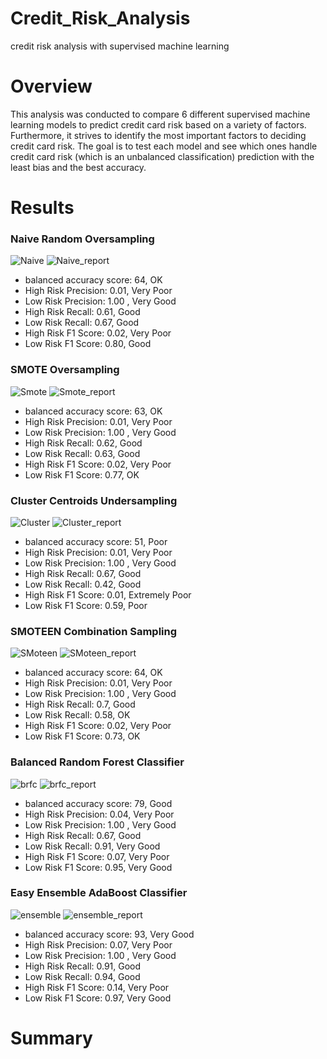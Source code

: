 # Credit_Risk_Analysis
credit risk analysis with supervised machine learning

# Overview
This analysis was conducted to compare 6 different supervised machine learning models to predict credit card risk based on a variety of factors. Furthermore, it strives to identify the most important factors to deciding credit card risk. The goal is to test each model and see which ones handle credit card risk (which is an unbalanced classification) prediction with the least bias and the best accuracy. 

# Results
### Naive Random Oversampling
![Naive](https://user-images.githubusercontent.com/100614266/178161091-a9436d8e-f0a5-476b-a403-a46461ecd31d.png)
![Naive_report](https://user-images.githubusercontent.com/100614266/178161093-6f168277-c29f-4839-b23c-cd0edcfb7d2c.png)
- balanced accuracy score: 64, OK
- High Risk Precision: 0.01, Very Poor
- Low Risk Precision: 1.00 , Very Good
- High Risk Recall: 0.61, Good
- Low Risk Recall: 0.67, Good
- High Risk F1 Score: 0.02, Very Poor
- Low Risk F1 Score: 0.80, Good

### SMOTE Oversampling
![Smote](https://user-images.githubusercontent.com/100614266/178161110-bdd5248c-7b7e-45bd-9a70-7d3666d50235.png)
![Smote_report](https://user-images.githubusercontent.com/100614266/178161111-9e1ea7af-a28a-42dc-8467-26bedfea77dc.png)
- balanced accuracy score: 63, OK
- High Risk Precision: 0.01, Very Poor
- Low Risk Precision: 1.00 , Very Good
- High Risk Recall: 0.62, Good
- Low Risk Recall: 0.63, Good
- High Risk F1 Score: 0.02, Very Poor
- Low Risk F1 Score: 0.77, OK


### Cluster Centroids Undersampling
![Cluster](https://user-images.githubusercontent.com/100614266/178161119-12951250-8d58-444e-aca3-214e87cf90d9.png)
![Cluster_report](https://user-images.githubusercontent.com/100614266/178161122-841241a8-5b53-40b5-a818-4ed4f0ea8d5f.png)
- balanced accuracy score: 51, Poor
- High Risk Precision: 0.01, Very Poor
- Low Risk Precision: 1.00 , Very Good
- High Risk Recall: 0.67, Good
- Low Risk Recall: 0.42, Good
- High Risk F1 Score: 0.01, Extremely Poor
- Low Risk F1 Score: 0.59, Poor


### SMOTEEN Combination Sampling
![SMoteen](https://user-images.githubusercontent.com/100614266/178161129-961e3b71-6761-471f-b80d-64dcfcc691c8.png)
![SMoteen_report](https://user-images.githubusercontent.com/100614266/178161131-bd19f91a-0542-4f0a-9bc7-3b4cb2885b10.png)
- balanced accuracy score: 64, OK
- High Risk Precision: 0.01, Very Poor
- Low Risk Precision: 1.00 , Very Good
- High Risk Recall: 0.7, Good
- Low Risk Recall: 0.58, OK
- High Risk F1 Score: 0.02, Very Poor
- Low Risk F1 Score: 0.73, OK


### Balanced Random Forest Classifier
![brfc](https://user-images.githubusercontent.com/100614266/178161142-ed88fa78-3274-4fb2-86d5-633f5277ae2a.png)
![brfc_report](https://user-images.githubusercontent.com/100614266/178161144-754fe133-d55b-412d-97fb-f9a8c627b46b.png)
- balanced accuracy score: 79, Good
- High Risk Precision: 0.04, Very Poor
- Low Risk Precision: 1.00 , Very Good
- High Risk Recall: 0.67, Good
- Low Risk Recall: 0.91, Very Good
- High Risk F1 Score: 0.07, Very Poor
- Low Risk F1 Score: 0.95, Very Good


### Easy Ensemble AdaBoost Classifier
![ensemble](https://user-images.githubusercontent.com/100614266/178161159-820e9ec1-49b7-47be-be7d-36d9810b9620.png)
![ensemble_report](https://user-images.githubusercontent.com/100614266/178161158-dff96fbe-2ed0-4c10-8a10-4fb4cfd35f4f.png)
- balanced accuracy score: 93, Very Good
- High Risk Precision: 0.07, Very Poor
- Low Risk Precision: 1.00 , Very Good
- High Risk Recall: 0.91, Good
- Low Risk Recall: 0.94, Good
- High Risk F1 Score: 0.14, Very Poor
- Low Risk F1 Score: 0.97, Very Good


# Summary
